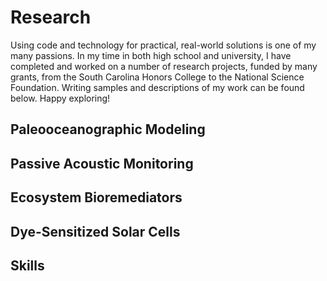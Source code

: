 # Research

Using code and technology for practical, real-world solutions is one of my many passions.  In my time in both high school and university, I have completed and worked on a number of research projects, funded by many grants, from the South Carolina Honors College to the National Science Foundation.  Writing samples and descriptions of my work can be found below.  Happy exploring!

## Paleooceanographic Modeling

## Passive Acoustic Monitoring

## Ecosystem Bioremediators

## Dye-Sensitized Solar Cells

## Skills
